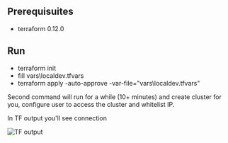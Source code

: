 ## Prerequisuites 

- terraform 0.12.0

## Run

- terraform init
- fill vars\localdev.tfvars
- terraform apply -auto-approve -var-file="vars\localdev.tfvars"

Second command will run for a while (10+ minutes) and create cluster for you, configure user to access the cluster and whitelist IP. 

In TF output you'll see connection 

![TF output](images/Architecture.png)

